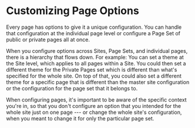 # Customizing Page Options [](id=customizing-page-options)

Every page has options to give it a unique configuration. You can handle that 
configuration at the individual page level or configure a Page Set of public or 
private pages all at once.

When you configure options across Sites, Page Sets, and individual pages, there 
is a hierarchy that flows down. For example: You can set a theme at the Site 
level, which applies to all pages within a Site. You could then set a different 
theme for the Private Pages set which is different than what's specified for 
the whole site. On top of that, you could also set a different theme for a 
specific page that is different than the master site configuration or the 
configuration for the page set that it belongs to.

When configuring pages, it's important to be aware of the specific context 
you're in, so that you don't configure an option that you intended for the 
whole site just on one page --- or change the whole site's configuration, when 
you meant to change it for only the particular page set.
